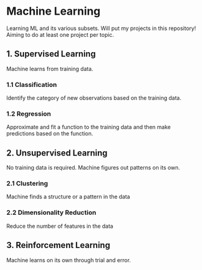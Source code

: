 # Machine Learning
Learning ML and its various subsets. Will put my projects in this repository! Aiming to do at least one project per topic.

## 1. Supervised Learning
Machine learns from training data.

### 1.1 Classification
Identify the category of new observations based on the training data.
### 1.2 Regression
Approximate and fit a function to the training data and then make predictions based on the function.

## 2. Unsupervised Learning
No training data is required. Machine figures out patterns on its own.

### 2.1 Clustering
Machine finds a structure or a pattern in the data
### 2.2 Dimensionality Reduction
Reduce the number of features in the data

## 3. Reinforcement Learning
Machine learns on its own through trial and error.
